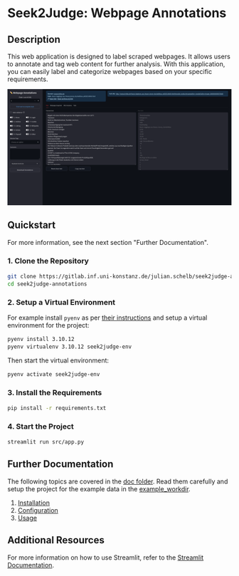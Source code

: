 # Seek2Judge: Webpage Annotations

## Description

This web application is designed to label scraped webpages. It allows users to annotate and tag web content for further analysis. With this application, you can easily label and categorize webpages based on your specific requirements.

![Application Screenshot](screenshot.png)

## Quickstart
For more information, see the next section "Further Documentation".

### 1. Clone the Repository
```bash
git clone https://gitlab.inf.uni-konstanz.de/julian.schelb/seek2judge-annotations.git
cd seek2judge-annotations
```

### 2. Setup a Virtual Environment
For example install `pyenv` as per [their instructions](https://github.com/pyenv/pyenv#installation) and setup a virtual environment for the project:
```bash
pyenv install 3.10.12
pyenv virtualenv 3.10.12 seek2judge-env
```

Then start the virtual environment:
```bash
pyenv activate seek2judge-env
```

### 3. Install the Requirements
```bash
pip install -r requirements.txt
``` 

### 4. Start the Project
```bash
streamlit run src/app.py
```

## Further Documentation
The following topics are covered in the [doc folder](doc). Read them carefully and setup the project for the example data in the [example_workdir](example_workdir).

1. [Installation](doc/01-INSTALLATION.md)
2. [Configuration](doc/02-CONFIGURATION.md)
3. [Usage](doc/03-USAGE.md)

## Additional Resources

For more information on how to use Streamlit, refer to the [Streamlit Documentation](https://docs.streamlit.io/library/api-reference).